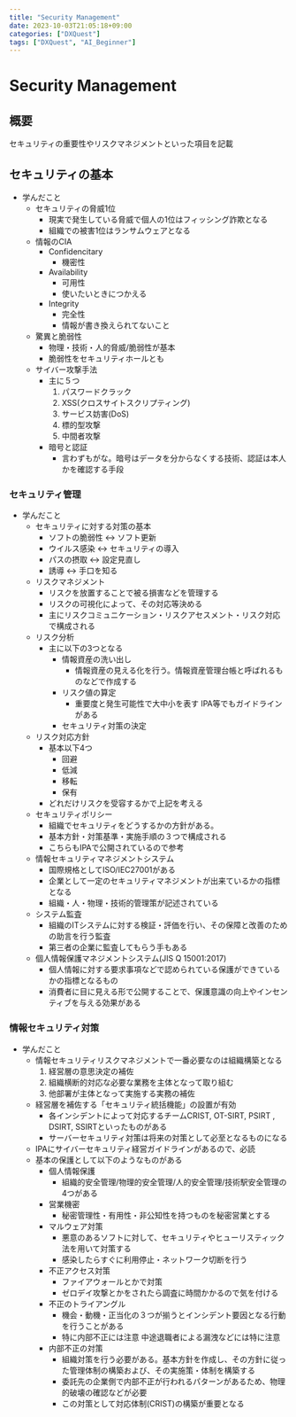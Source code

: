 ```yaml
---
title: "Security Management"
date: 2023-10-03T21:05:18+09:00
categories: ["DXQuest"]
tags: ["DXQuest", "AI_Beginner"]
---
```

# Security Management

## 概要

セキュリティの重要性やリスクマネジメントといった項目を記載

## セキュリティの基本

- 学んだこと
  - セキュリティの脅威1位
    - 現実で発生している脅威で個人の1位はフィッシング詐欺となる
    - 組織での被害1位はランサムウェアとなる
  - 情報のCIA
    - Confidencitary
      - 機密性
    - Availability
      - 可用性
      - 使いたいときにつかえる
    - Integrity
      - 完全性
      - 情報が書き換えられてないこと
  - 驚異と脆弱性
    - 物理・技術・人的脅威/脆弱性が基本
    - 脆弱性をセキュリティホールとも
  - サイバー攻撃手法
    - 主に５つ
        1. パスワードクラック
        2. XSS(クロスサイトスクリプティング)
        3. サービス妨害(DoS)
        4. 標的型攻撃
        5. 中間者攻撃
    - 暗号と認証
      - 言わずもがな。暗号はデータを分からなくする技術、認証は本人かを確認する手段
      
### セキュリティ管理
  
  - 学んだこと
    - セキュリティに対する対策の基本
      - ソフトの脆弱性 <-> ソフト更新
      - ウイルス感染 <-> セキュリティの導入
      - パスの摂取 <-> 設定見直し
      - 誘導 <-> 手口を知る
    - リスクマネジメント
      - リスクを放置することで被る損害などを管理する
      - リスクの可視化によって、その対応等決める
      - 主にリスクコミュニケーション・リスクアセスメント・リスク対応で構成される
    - リスク分析
      - 主に以下の3つとなる
        - 情報資産の洗い出し
          - 情報資産の見える化を行う。情報資産管理台帳と呼ばれるものなどで作成する
        - リスク値の算定
          - 重要度と発生可能性で大中小を表す IPA等でもガイドラインがある
        - セキュリティ対策の決定
    - リスク対応方針
      - 基本以下4つ
        - 回避
        - 低減
        - 移転
        - 保有
      - どれだけリスクを受容するかで上記を考える
    - セキュリティポリシー
      - 組織でセキュリティをどうするかの方針がある。
      - 基本方針・対策基準・実施手順の３つで構成される
      - こちらもIPAで公開されているので参考
    - 情報セキュリティマネジメントシステム
      - 国際規格としてISO/IEC27001がある
      - 企業として一定のセキュリティマネジメントが出来ているかの指標となる
      - 組織・人・物理・技術的管理策が記述されている
    - システム監査
      - 組織のITシステムに対する検証・評価を行い、その保障と改善のための助言を行う監査
      - 第三者の企業に監査してもらう手もある
    - 個人情報保護マネジメントシステム(JIS Q 15001:2017)
      - 個人情報に対する要求事項などで認められている保護ができているかの指標となるもの
      - 消費者に目に見える形で公開することで、保護意識の向上やインセンティブを与える効果がある
  
### 情報セキュリティ対策
  - 学んだこと
    - 情報セキュリティリスクマネジメントで一番必要なのは組織構築となる
      1. 経営層の意思決定の補佐
      2. 組織横断的対応な必要な業務を主体となって取り組む
      3. 他部署が主体となって実施する実務の補佐
    - 経営層を補佐する「セキュリティ統括機能」の設置が有効
      - 各インシデントによって対応するチームCRIST, OT-SIRT, PSIRT , DSIRT, SSIRTといったものがある
      - サーバーセキュリティ対策は将来の対策として必至となるものになる
    - IPAにサイバーセキュリティ経営ガイドラインがあるので、必読
    - 基本の保護として以下のようなものがある
      - 個人情報保護
        - 組織的安全管理/物理的安全管理/人的安全管理/技術駅安全管理の4つがある
      - 営業機密
        - 秘密管理性・有用性・非公知性を持つものを秘密営業とする
      - マルウェア対策
        - 悪意のあるソフトに対して、セキュリティやヒューリスティック法を用いて対策する
        - 感染したらすぐに利用停止・ネットワーク切断を行う
      - 不正アクセス対策
        - ファイアウォールとかで対策
        - ゼロデイ攻撃とかをされたら調査に時間かかるので気を付ける
      - 不正のトライアングル
        - 機会・動機・正当化の３つが揃うとインシデント要因となる行動を行うことがある
        - 特に内部不正には注意 中途退職者による漏洩などには特に注意
      - 内部不正の対策
        - 組織対策を行う必要がある。基本方針を作成し、その方針に従った管理体制の構築および、その実施策・体制を構築する
        - 委託先の企業側で内部不正が行われるパターンがあるため、物理的破壊の確認などが必要
        - この対策として対応体制(CRIST)の構築が重要となる